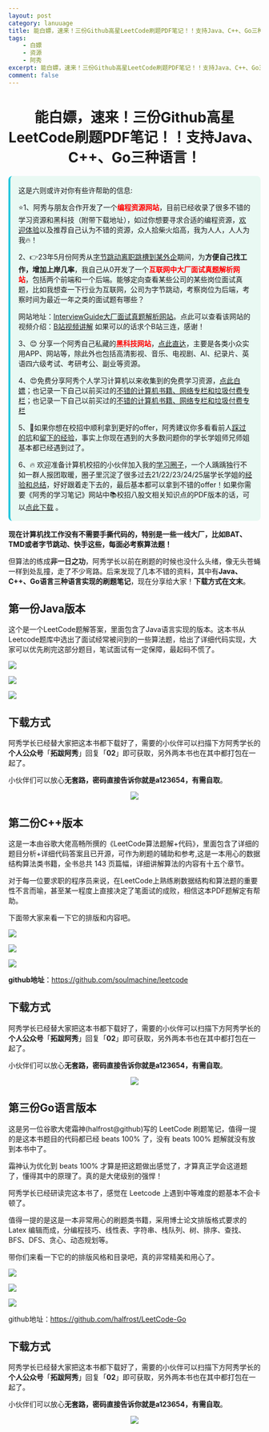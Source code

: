 ```yaml
---
layout: post
category: lanuuage
title: 能白嫖，速来！三份Github高星LeetCode刷题PDF笔记！！支持Java、C++、Go三种语言！
tags:
    - 白嫖
    - 资源
    - 阿秀
excerpt: 能白嫖，速来！三份Github高星LeetCode刷题PDF笔记！！支持Java、C++、Go三种语言！
comment: false
---
```



<h1 align="center">能白嫖，速来！三份Github高星LeetCode刷题PDF笔记！！支持Java、C++、Go三种语言！</h1>



<div style="border-color: #24C6DC;
            background-color: #e9f9f3;         
            margin: 1rem 0;
        padding: .25rem 1rem;
        border-left-width: .3rem;
        border-left-style: solid;
        border-radius: .5rem;
        color: inherit;">
  <p>这是六则或许对你有些许帮助的信息:</p>
<p>⭐️1、阿秀与朋友合作开发了一个<span style="font-weight:bold;color:red">编程资源网站</span>，目前已经收录了很多不错的学习资源和黑科技（附带下载地址），如过你想要寻求合适的编程资源，<a href="https://tools.interviewguide.cn/home" style="text-decoration: underline" target="_blank">欢迎体验</a>以及推荐自己认为不错的资源，众人拾柴火焰高，我为人人，人人为我🔥！</p>  <p>2、👉23年5月份阿秀从<a style="text-decoration: underline" href="https://mp.weixin.qq.com/s?__biz=Mzk0ODU4MzEzMw==&mid=2247512170&idx=1&sn=c4a04a383d2dfdece676b75f17224e78" target="_blank">字节跳动离职跳槽到某外企</a>期间，为<span style="font-weight:bold">方便自己找工作，增加上岸几率</span>，我自己从0开发了一个<span style="font-weight:bold;color:red">互联网中大厂面试真题解析网站</span>，包括两个前端和一个后端。能够定向查看某些公司的某些岗位面试真题，比如我想查一下行业为互联网，公司为字节跳动，考察岗位为后端，考察时间为最近一年之类的面试题有哪些？
<div align="center">
</div>网站地址：<a style="text-decoration: underline" href="https://top.interviewguide.cn/" target="_blank">InterviewGuide大厂面试真题解析网站</a>。点此可以查看该网站的视频介绍：<a style="text-decoration: underline" href="https://www.bilibili.com/video/BV1f94y1C7BL" target="_blank">B站视频讲解</a>   如果可以的话求个B站三连，感谢！
    </p>3、😊
    分享一个阿秀自己私藏的<span style="font-weight:bold;color:red">黑科技网站</span>，<a style="text-decoration: underline" href="https://hkjtz.cn/" target="_blank">点此直达</a>，主要是各类小众实用APP、网站等，除此外也包括高清影视、音乐、电视剧、AI、纪录片、英语四六级考试、考研考公、副业等资源。
  </p>
  <p>4、😍免费分享阿秀个人学习计算机以来收集到的免费学习资源，<a style="text-decoration: underline" href="/notes/07-resources/01-free/01-introduce.html" target="_blank">点此白嫖</a>；也记录一下自己以前买过的<a style="text-decoration: underline" href="/notes/07-resources/02-precious.html" target="_blank">不错的计算机书籍、网络专栏和垃圾付费专栏</a>；也记录一下自己以前买过的<a style="text-decoration: underline" href="/notes/07-resources/02-precious.html" target="_blank">不错的计算机书籍、网络专栏和垃圾付费专栏</a>
  </p>
  <p>5、🚀如果你想在校招中顺利拿到更好的offer，阿秀建议你多看看前人<a style="text-decoration: underline" href="https://www.yuque.com/tuobaaxiu/httmmc/npg1k81zeq4wfpyz" target="_blank">踩过的坑</a>和<a style="text-decoration: underline"  target="_blank" href="https://www.yuque.com/tuobaaxiu/httmmc/gge9ppd0mbu2d3dp">留下的经验</a>，事实上你现在遇到的大多数问题你的学长学姐师兄师姐基本都已经遇到过了。
  </p>
  <p>6、🔥 欢迎准备计算机校招的小伙伴加入我的<a  style="text-decoration: underline" href="https://www.yuque.com/tuobaaxiu/httmmc/xg0otqvc17wfx4u9" target="_blank">学习圈子</a>，一个人踽踽独行不如一群人报团取暖，圈子里沉淀了很多过去21/22/23/24/25届学长学姐的<a  style="text-decoration: underline" href="https://www.yuque.com/tuobaaxiu/httmmc/gge9ppd0mbu2d3dp" target="_blank">经验和总结</a>，好好跟着走下去的，最后基本都可以拿到不错的offer！</a>如果你需要《阿秀的学习笔记》网站中📚︎校招八股文相关知识点的PDF版本的话，可以<a style="text-decoration: underline" href="https://www.yuque.com/tuobaaxiu/httmmc/qs0yn66apvkzw0ps" target="_blank">点此下载</a> 。</p>   </div>



**现在计算机找工作没有不需要手撕代码的，特别是一些一线大厂，比如BAT、TMD或者字节跳动、快手这些，每面必考察算法题！**

但算法的练成**非一日之功**，阿秀学长以前在刷题的时候也没什么头绪，像无头苍蝇一样到处乱撞，走了不少弯路。后来发现了几本不错的资料，其中有**Java、C++、Go语言三种语言实现的刷题笔记**，现在分享给大家！**下载方式在文末**。

## 第一份Java版本

这个是一个LeetCode题解答案，里面包含了Java语言实现的版本。这本书从Leetcode题库中选出了面试经常被问到的一些算法题，给出了详细代码实现，大家可以优先刷完这部分题目，笔试面试有一定保障，最起码不慌了。

![](./02-力扣刷题笔记.assets/202205222330280.png)

![](./02-力扣刷题笔记.assets/202205222330293.png)

![](https://cdn.jsdelivr.net/gh/forthespada/mediaImage2@4.1/202105/QQ截图20210425112928.png)

## 下载方式

阿秀学长已经替大家把这本书都下载好了，需要的小伙伴可以扫描下方阿秀学长的**个人公众号**「**拓跋阿秀**」回复「**02**」即可获取，另外两本书也在其中都打包在一起了。

小伙伴们可以放心**无套路，密码直接告诉你就是a123654，有需自取**。



<div align="center">
<img src="./02-力扣刷题笔记.assets/202310061834557.jpg" />
</div>







## 第二份C++版本

这是一本由谷歌大佬高畅所撰的《LeetCode算法题解+代码》，里面包含了详细的题目分析+详细代码答案且已开源，可作为刷题的辅助和参考,这是一本用心的数据结构算法类书籍，全书总共 143 页篇幅，详细讲解算法的内容有十五个章节。

对于每一位要求职的程序员来说，在LeetCode上熟练刷数据结构和算法题的重要性不言而喻，甚至某一程度上直接决定了笔面试的成败，相信这本PDF题解定有帮助。

下面带大家来看一下它的排版和内容吧。

![](./02-力扣刷题笔记.assets/202205222331556.png)

![](./02-力扣刷题笔记.assets/202205222331563.png)



![](http://oss.interviewguide.cn/img/202205222331786.png)

**github地址**：https://github.com/soulmachine/leetcode

## 下载方式

阿秀学长已经替大家把这本书都下载好了，需要的小伙伴可以扫描下方阿秀学长的**个人公众号**「**拓跋阿秀**」回复「**02**」即可获取，另外两本书也在其中都打包在一起了。

小伙伴们可以放心**无套路，密码直接告诉你就是a123654，有需自取**。



<div align="center">
<img src="./02-力扣刷题笔记.assets/202310061834557.jpg" />
</div>









## 第三份Go语言版本

这是另一位谷歌大佬霜神(halfrost@github)写的 LeetCode 刷题笔记，值得一提的是这本书题目的代码都已经 beats 100% 了，没有 beats 100% 题解就没有放到本书中了。

霜神认为优化到 beats 100% 才算是把这题做出感觉了，才算真正学会这道题了，懂得其中的原理了。真的是大佬级别的强悍！

阿秀学长已经研读完这本书了，感觉在 Leetcode 上遇到中等难度的题基本不会卡顿了。

值得一提的是这是一本非常用心的刷题类书籍，采用博士论文排版格式要求的 Latex 编辑而成，分编程技巧、线性表、字符串、栈队列、树、排序、查找、BFS、DFS、贪心、动态规划等。

带你们来看一下它的的排版风格和目录吧，真的非常精美和用心了。

![](./02-力扣刷题笔记.assets/202205222331814.png)

![](./02-力扣刷题笔记.assets/202205222331650.png)

![](https://cdn.jsdelivr.net/gh/forthespada/mediaImage2@4.1/202105/QQ截图20210522220311.png)



github地址：https://github.com/halfrost/LeetCode-Go

## 下载方式

阿秀学长已经替大家把这本书都下载好了，需要的小伙伴可以扫描下方阿秀学长的**个人公众号**「**拓跋阿秀**」回复「**02**」即可获取，另外两本书也在其中都打包在一起了。

小伙伴们可以放心**无套路，密码直接告诉你就是a123654，有需自取**。





<div align="center">
<img src="./02-力扣刷题笔记.assets/202310061834557.jpg" />
</div>





